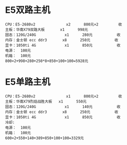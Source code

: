 # E5双路主机
    CPU：E5-2680v2              x2      800元×2         收
    主板：华南X79双路大板       x1      998元
    固态：120G/240G             x1      280元           收
    内存：金士顿 ecc ddr3       x8      250元           收
    显卡：1050ti 4G             x1      850元           收
    电源：  100元
    机箱：  100元
    800×2+998+280+250*8+850+100+100=5928元
# E5单路主机
    CPU：E5-2680v2              x1      800元×2         收
    主板：华南X79烈焰战胜大板   x1      550元
    固态：120G/240G             x1      140元           收
    内存：金士顿 ecc ddr3       x8      250元           收
    显卡：1050ti 4G             x1      850元           收
    冷却:
    电源：  100元
    机箱：  100元
    600×2+550+140+389+850+100+100=3329元
